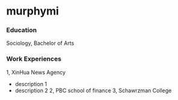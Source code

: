 # murphymi
### Education 
Sociology, Bachelor of Arts

### Work Experiences
1, XinHua News Agency 
- description 1
- description 2
2, PBC school of finance 
3, Schawrzman College 
